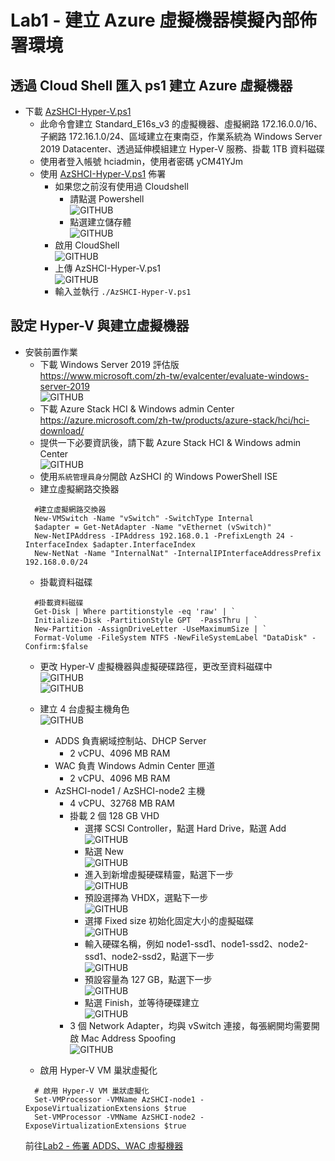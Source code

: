 # Lab1 - 建立 Azure 虛擬機器模擬內部佈署環境

## 透過 Cloud Shell 匯入 ps1 建立 Azure 虛擬機器
- 下載 [AzSHCI-Hyper-V.ps1](https://github.com/BrianHsing/Azure-Stack-HCI/blob/main/AzSHCI-Hyper-V.ps1)<br>
	- 此命令會建立 Standard_E16s_v3 的虛擬機器、虛擬網路 172.16.0.0/16、子網路 172.16.1.0/24、區域建立在東南亞，作業系統為 Windows Server 2019 Datacenter、透過延伸模組建立 Hyper-V 服務、掛載 1TB 資料磁碟<br>
	- 使用者登入帳號 hciadmin，使用者密碼 yCM41YJm<br>
  - 使用 [AzSHCI-Hyper-V.ps1](https://github.com/BrianHsing/Azure-Stack-HCI/blob/main/AzSHCI-Hyper-V.ps1) 佈署 <br> 
	- 如果您之前沒有使用過 Cloudshell<br>
      - 請點選 Powershell <br>
      ![GITHUB](https://github.com/BrianHsing/Azure-Stack-HCI/blob/main/image/CloudShell1.png "CloudShell1")<br>
      - 點選建立儲存體<br>
      ![GITHUB](https://github.com/BrianHsing/Azure-Stack-HCI/blob/main/image/CloudShell2.png "CloudShell2")<br>
    - 啟用 CloudShell<br>
	![GITHUB](https://github.com/BrianHsing/Azure-Stack-HCI/blob/main/image/CloudShell3.png "CloudShell3")<br>
    - 上傳 AzSHCI-Hyper-V.ps1<br>
	  ![GITHUB](https://github.com/BrianHsing/Azure-Stack-HCI/blob/main/image/CloudShell4.png "CloudShell4")<br>
	- 輸入並執行 `./AzSHCI-Hyper-V.ps1` <br>

## 設定 Hyper-V 與建立虛擬機器

- 安裝前置作業<br>
  - 下載 Windows Server 2019 評估版<br>
    https://www.microsoft.com/zh-tw/evalcenter/evaluate-windows-server-2019<br>
    ![GITHUB](https://github.com/BrianHsing/Azure-Stack-HCI/blob/main/image/CloudShell6.png "CloudShell6")<br>
  - 下載 Azure Stack HCI & Windows admin Center <br>
    https://azure.microsoft.com/zh-tw/products/azure-stack/hci/hci-download/<br>
  - 提供一下必要資訊後，請下載 Azure Stack HCI & Windows admin Center <br>
  ![GITHUB](https://github.com/BrianHsing/Azure-Stack-HCI/blob/main/image/CloudShell5.png "CloudShell5")<br>
  - 使用`系統管理員身分`開啟 AzSHCI 的 Windows PowerShell ISE<br>
  - 建立虛擬網路交換器<br>
  ````
    #建立虛擬網路交換器
    New-VMSwitch -Name "vSwitch" -SwitchType Internal
    $adapter = Get-NetAdapter -Name "vEthernet (vSwitch)"
    New-NetIPAddress -IPAddress 192.168.0.1 -PrefixLength 24 -InterfaceIndex $adapter.InterfaceIndex
    New-NetNat -Name "InternalNat" -InternalIPInterfaceAddressPrefix 192.168.0.0/24
  ````
  - 掛載資料磁碟<br>
  ````
    #掛載資料磁碟
    Get-Disk | Where partitionstyle -eq 'raw' | `
    Initialize-Disk -PartitionStyle GPT  -PassThru | `
    New-Partition -AssignDriveLetter -UseMaximumSize | `
    Format-Volume -FileSystem NTFS -NewFileSystemLabel "DataDisk" -Confirm:$false
  ````
  - 更改 Hyper-V 虛擬機器與虛擬硬碟路徑，更改至資料磁碟中<br>
  ![GITHUB](https://github.com/BrianHsing/Azure-Stack-HCI/blob/main/image/hyper-v1.png "hyper-v1")<br>
  ![GITHUB](https://github.com/BrianHsing/Azure-Stack-HCI/blob/main/image/hyper-v2.png "hyper-v2")<br>
  - 建立 4 台虛擬主機角色<br>
  ![GITHUB](https://github.com/BrianHsing/Azure-Stack-HCI/blob/main/image/hyper-v12.png "hyper-v12")<br>
    - ADDS 負責網域控制站、DHCP Server<br>
      - 2 vCPU、4096 MB RAM<br>
    - WAC 負責 Windows Admin Center 匣道<br>
      - 2 vCPU、4096 MB RAM<br>
    - AzSHCI-node1 / AzSHCI-node2 主機<br>
      - 4 vCPU、32768 MB RAM<br>
      - 掛載 2 個 128 GB VHD<br>
        - 選擇 SCSI Controller，點選 Hard Drive，點選 Add<br>
        ![GITHUB](https://github.com/BrianHsing/Azure-Stack-HCI/blob/main/image/hyper-v4.png "hyper-v4")<br>
        - 點選 New<br>
        ![GITHUB](https://github.com/BrianHsing/Azure-Stack-HCI/blob/main/image/hyper-v5.png "hyper-v5")<br>
        - 進入到新增虛擬硬碟精靈，點選下一步<br>
        ![GITHUB](https://github.com/BrianHsing/Azure-Stack-HCI/blob/main/image/hyper-v6.png "hyper-v6")<br>
        - 預設選擇為 VHDX，選點下一步<br>
        ![GITHUB](https://github.com/BrianHsing/Azure-Stack-HCI/blob/main/image/hyper-v7.png "hyper-v7")<br>
        - 選擇 Fixed size 初始化固定大小的虛擬磁碟<br>
        ![GITHUB](https://github.com/BrianHsing/Azure-Stack-HCI/blob/main/image/hyper-v8.png "hyper-v8")<br>
        - 輸入硬碟名稱，例如 node1-ssd1、node1-ssd2、node2-ssd1、node2-ssd2，點選下一步<br>
        ![GITHUB](https://github.com/BrianHsing/Azure-Stack-HCI/blob/main/image/hyper-v9.png "hyper-v9")<br>
        - 預設容量為 127 GB，點選下一步<br>
        ![GITHUB](https://github.com/BrianHsing/Azure-Stack-HCI/blob/main/image/hyper-v10.png "hyper-v10")<br>
        - 點選 Finish，並等待硬碟建立<br>
        ![GITHUB](https://github.com/BrianHsing/Azure-Stack-HCI/blob/main/image/hyper-v11.png "hyper-v11")<br>
      - 3 個 Network Adapter，均與 vSwitch 連接，每張網開均需要開啟 Mac Address Spoofing<br>
      ![GITHUB](https://github.com/BrianHsing/Azure-Stack-HCI/blob/main/image/hyper-v3.png "hyper-v3")<br>

  - 啟用 Hyper-V VM 巢狀虛擬化<br>
  ````
    # 啟用 Hyper-V VM 巢狀虛擬化
    Set-VMProcessor -VMName AzSHCI-node1 -ExposeVirtualizationExtensions $true
    Set-VMProcessor -VMName AzSHCI-node2 -ExposeVirtualizationExtensions $true
  ````
  前往[Lab2 - 佈署 ADDS、WAC 虛擬機器](https://github.com/BrianHsing/Azure-Stack-HCI/blob/main/lab2.md)<br>